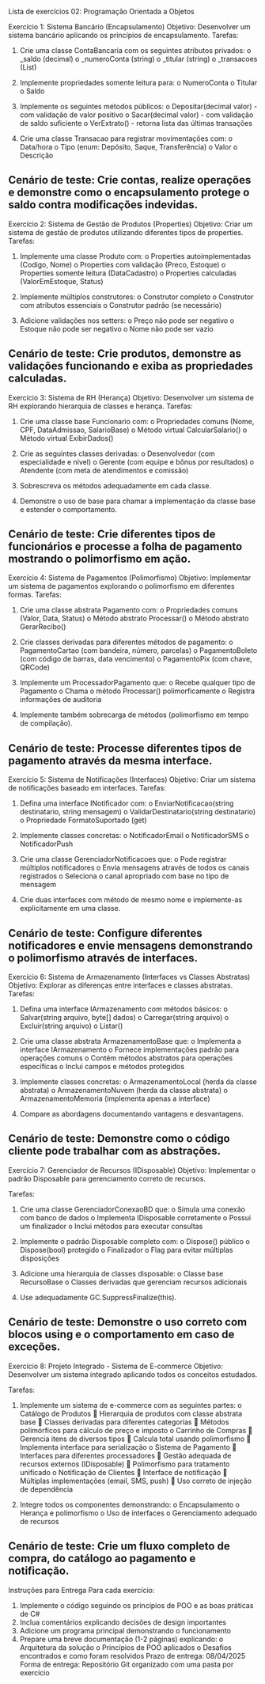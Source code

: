 Lista de exercícios 02: Programação Orientada a Objetos

Exercício 1: Sistema Bancário (Encapsulamento)
Objetivo: Desenvolver um sistema bancário aplicando os princípios de encapsulamento.
Tarefas:

1.	Crie uma classe ContaBancaria com os seguintes atributos privados:
o	_saldo (decimal)
o	_numeroConta (string)
o	_titular (string)
o	_transacoes (List<Transacao>)

2.	Implemente propriedades somente leitura para:
o	NumeroConta
o	Titular
o	Saldo

3.	Implemente os seguintes métodos públicos:
o	Depositar(decimal valor) - com validação de valor positivo
o	Sacar(decimal valor) - com validação de saldo suficiente
o	VerExtrato() - retorna lista das últimas transações

4.	Crie uma classe Transacao para registrar movimentações com:
o	Data/hora
o	Tipo (enum: Depósito, Saque, Transferência)
o	Valor
o	Descrição

Cenário de teste: Crie contas, realize operações e demonstre como o encapsulamento protege o saldo contra modificações indevidas.
------------------------------------------------------------------------------------------------------
Exercício 2: Sistema de Gestão de Produtos (Properties)
Objetivo: Criar um sistema de gestão de produtos utilizando diferentes tipos de properties.
Tarefas:

1.	Implemente uma classe Produto com:
o	Properties autoimplementadas (Codigo, Nome)
o	Properties com validação (Preco, Estoque)
o	Properties somente leitura (DataCadastro)
o	Properties calculadas (ValorEmEstoque, Status)

2.	Implemente múltiplos construtores:
o	Construtor completo
o	Construtor com atributos essenciais
o	Construtor padrão (se necessário)

3.	Adicione validações nos setters:
o	Preço não pode ser negativo
o	Estoque não pode ser negativo
o	Nome não pode ser vazio

Cenário de teste: Crie produtos, demonstre as validações funcionando e exiba as propriedades calculadas.
------------------------------------------------------------------------------------------------------
Exercício 3: Sistema de RH (Herança)
Objetivo: Desenvolver um sistema de RH explorando hierarquia de classes e herança.
Tarefas:

1.	Crie uma classe base Funcionario com:
o	Propriedades comuns (Nome, CPF, DataAdmissao, SalarioBase)
o	Método virtual CalcularSalario()
o	Método virtual ExibirDados()

2.	Crie as seguintes classes derivadas:
o	Desenvolvedor (com especialidade e nível)
o	Gerente (com equipe e bônus por resultados)
o	Atendente (com meta de atendimentos e comissão)

3.	Sobrescreva os métodos adequadamente em cada classe.

4.	Demonstre o uso de base para chamar a implementação da classe base e estender o comportamento.

Cenário de teste: Crie diferentes tipos de funcionários e processe a folha de pagamento mostrando o polimorfismo em ação.
------------------------------------------------------------------------------------------------------
Exercício 4: Sistema de Pagamentos (Polimorfismo)
Objetivo: Implementar um sistema de pagamentos explorando o polimorfismo em diferentes formas.
Tarefas:

1.	Crie uma classe abstrata Pagamento com:
o	Propriedades comuns (Valor, Data, Status)
o	Método abstrato Processar()
o	Método abstrato GerarRecibo()

2.	Crie classes derivadas para diferentes métodos de pagamento:
o	PagamentoCartao (com bandeira, número, parcelas)
o	PagamentoBoleto (com código de barras, data vencimento)
o	PagamentoPix (com chave, QRCode)

3.	Implemente um ProcessadorPagamento que:
o	Recebe qualquer tipo de Pagamento
o	Chama o método Processar() polimorficamente
o	Registra informações de auditoria

4.	Implemente também sobrecarga de métodos (polimorfismo em tempo de compilação).

Cenário de teste: Processe diferentes tipos de pagamento através da mesma interface.
------------------------------------------------------------------------------------------------------
Exercício 5: Sistema de Notificações (Interfaces)
Objetivo: Criar um sistema de notificações baseado em interfaces.
Tarefas:

1.	Defina uma interface INotificador com:
o	EnviarNotificacao(string destinatario, string mensagem)
o	ValidarDestinatario(string destinatario)
o	Propriedade FormatoSuportado (get)

2.	Implemente classes concretas:
o	NotificadorEmail
o	NotificadorSMS
o	NotificadorPush

3.	Crie uma classe GerenciadorNotificacoes que:
o	Pode registrar múltiplos notificadores
o	Envia mensagens através de todos os canais registrados
o	Seleciona o canal apropriado com base no tipo de mensagem

4.	Crie duas interfaces com método de mesmo nome e implemente-as explicitamente em uma classe.

Cenário de teste: Configure diferentes notificadores e envie mensagens demonstrando o polimorfismo através de interfaces.
------------------------------------------------------------------------------------------------------
Exercício 6: Sistema de Armazenamento (Interfaces vs Classes Abstratas)
Objetivo: Explorar as diferenças entre interfaces e classes abstratas.
Tarefas:

1.	Defina uma interface IArmazenamento com métodos básicos:
o	Salvar(string arquivo, byte[] dados)
o	Carregar(string arquivo)
o	Excluir(string arquivo)
o	Listar()

2.	Crie uma classe abstrata ArmazenamentoBase que:
o	Implementa a interface IArmazenamento
o	Fornece implementações padrão para operações comuns
o	Contém métodos abstratos para operações específicas
o	Inclui campos e métodos protegidos

3.	Implemente classes concretas:
o	ArmazenamentoLocal (herda da classe abstrata)
o	ArmazenamentoNuvem (herda da classe abstrata)
o	ArmazenamentoMemoria (implementa apenas a interface)

4.	Compare as abordagens documentando vantagens e desvantagens.

Cenário de teste: Demonstre como o código cliente pode trabalhar com as abstrações.
------------------------------------------------------------------------------------------------------
Exercício 7: Gerenciador de Recursos (IDisposable)
Objetivo: Implementar o padrão Disposable para gerenciamento correto de recursos.

Tarefas:
1.	Crie uma classe GerenciadorConexaoBD que:
o	Simula uma conexão com banco de dados
o	Implementa IDisposable corretamente
o	Possui um finalizador
o	Inclui métodos para executar consultas

2.	Implemente o padrão Disposable completo com:
o	Dispose() público
o	Dispose(bool) protegido
o	Finalizador
o	Flag para evitar múltiplas disposições

3.	Adicione uma hierarquia de classes disposable:
o	Classe base RecursoBase
o	Classes derivadas que gerenciam recursos adicionais

4.	Use adequadamente GC.SuppressFinalize(this).

Cenário de teste: Demonstre o uso correto com blocos using e o comportamento em caso de exceções.
------------------------------------------------------------------------------------------------------
Exercício 8: Projeto Integrado - Sistema de E-commerce
Objetivo: Desenvolver um sistema integrado aplicando todos os conceitos estudados.

Tarefas:
1.	Implemente um sistema de e-commerce com as seguintes partes:
o	Catálogo de Produtos
	Hierarquia de produtos com classe abstrata base
	Classes derivadas para diferentes categorias
	Métodos polimórficos para cálculo de preço e imposto
o	Carrinho de Compras
	Gerencia itens de diversos tipos
	Calcula total usando polimorfismo
	Implementa interface para serialização
o	Sistema de Pagamento
	Interfaces para diferentes processadores
	Gestão adequada de recursos externos (IDisposable)
	Polimorfismo para tratamento unificado
o	Notificação de Clientes
	Interface de notificação
	Múltiplas implementações (email, SMS, push)
	Uso correto de injeção de dependência

2.	Integre todos os componentes demonstrando:
o	Encapsulamento
o	Herança e polimorfismo
o	Uso de interfaces
o	Gerenciamento adequado de recursos

Cenário de teste: Crie um fluxo completo de compra, do catálogo ao pagamento e notificação.
------------------------------------------------------------------------------------------------------

Instruções para Entrega
Para cada exercício:
1.	Implemente o código seguindo os princípios de POO e as boas práticas de C#
2.	Inclua comentários explicando decisões de design importantes
3.	Adicione um programa principal demonstrando o funcionamento
4.	Prepare uma breve documentação (1-2 páginas) explicando: 
o	Arquitetura da solução
o	Princípios de POO aplicados
o	Desafios encontrados e como foram resolvidos
Prazo de entrega: 08/04/2025
Forma de entrega: Repositório Git organizado com uma pasta por exercício


